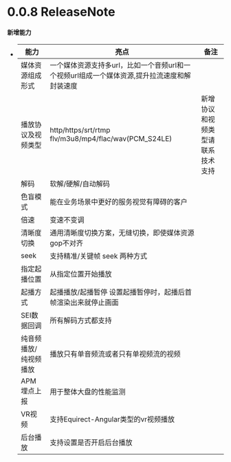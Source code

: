 # 0.0.8 ReleaseNote
#### 新增能力

- | 能力                  | 亮点                                                         | 备注                             |
  | --------------------- | ------------------------------------------------------------ | -------------------------------- |
  | 媒体资源组成形式      | 一个媒体资源支持多url，比如一个音频url和一个视频url组成一个媒体资源,提升拉流速度和解封装速度 |                                  |
  | 播放协议及视频类型    | http/https/srt/rtmp flv/m3u8/mp4/flac/wav(PCM_S24LE)         | 新增协议和视频类型请联系技术支持 |
  | 解码                  | 软解/硬解/自动解码                                           |                                  |
  | 色盲模式              | 能在业务场景中更好的服务视觉有障碍的客户                     |                                  |
  | 倍速                  | 变速不变调                                                   |                                  |
  | 清晰度切换            | 通用清晰度切换方案，无缝切换，即使媒体资源gop不对齐          |                                  |
  | seek                  | 支持精准/关键帧 seek 两种方式                                |                                  |
  | 指定起播位置          | 从指定位置开始播放                                           |                                  |
  | 起播方式              | 起播播放/起播暂停 设置起播暂停时，起播后首帧渲染出来就停止画面 |                                  |
  | SEI数据回调           | 所有解码方式都支持                                           |                                  |
  | 纯音频播放/纯视频播放 | 播放只有单音频流或者只有单视频流的视频                       |                                  |
  | APM埋点上报           | 用于整体大盘的性能监测                                       |                                  |
  | VR视频                | 支持Equirect-Angular类型的vr视频播放                         |                                  |
  | 后台播放              | 支持设置是否开启后台播放                                     |                                  |

